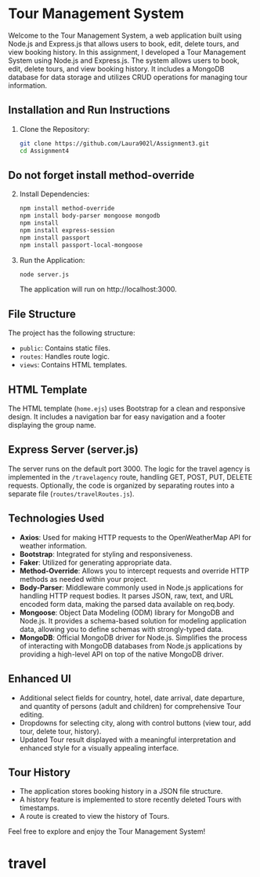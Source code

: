 # Tour Management System

Welcome to the Tour Management System, a web application built using Node.js and Express.js that allows users to book, edit, delete tours, and view booking history.
In this assignment, I developed a Tour Management System using Node.js and Express.js. The system allows users to book, edit, delete tours, and view booking history. It includes a MongoDB database for data storage and utilizes CRUD operations for managing tour information.
## Installation and Run Instructions

1. Clone the Repository:
    ```bash
    git clone https://github.com/Laura902l/Assignment3.git
    cd Assignment4


    ```
## Do not forget install method-override
2. Install Dependencies:
    ```bash
    npm install method-override
    npm install body-parser mongoose mongodb
    npm install
    npm install express-session
    npm install passport
    npm install passport-local-mongoose 
    ```

3. Run the Application:

    ```bash
    node server.js
    ```

    The application will run on http://localhost:3000.

## File Structure

The project has the following structure:

- `public`: Contains static files.
- `routes`: Handles route logic.
- `views`: Contains HTML templates.

## HTML Template

The HTML template (`home.ejs`) uses Bootstrap for a clean and responsive design. It includes a navigation bar for easy navigation and a footer displaying the group name.

## Express Server (server.js)

The server runs on the default port 3000. The logic for the travel agency is implemented in the `/travelagency` route, handling GET, POST, PUT, DELETE requests. Optionally, the code is organized by separating routes into a separate file (`routes/travelRoutes.js`).

## Technologies Used

- **Axios**: Used for making HTTP requests to the OpenWeatherMap API for weather information.
- **Bootstrap**: Integrated for styling and responsiveness.
- **Faker**: Utilized for generating appropriate data.
- **Method-Override**: Allows you to intercept requests and override HTTP methods as needed within your project.
- **Body-Parser**: Middleware commonly used in Node.js applications for handling HTTP request bodies. It parses JSON, raw, text, and URL encoded form data, making the parsed data available on req.body.
- **Mongoose**: Object Data Modeling (ODM) library for MongoDB and Node.js. It provides a schema-based solution for modeling application data, allowing you to define schemas with strongly-typed data.
- **MongoDB**: Official MongoDB driver for Node.js. Simplifies the process of interacting with MongoDB databases from Node.js applications by providing a high-level API on top of the native MongoDB driver.


## Enhanced UI

- Additional select fields for country, hotel, date arrival, date departure, and quantity of persons (adult and children) for comprehensive Tour editing.
- Dropdowns for selecting city, along with control buttons (view tour, add tour, delete tour, history).
- Updated Tour result displayed with a meaningful interpretation and enhanced style for a visually appealing interface.

## Tour History

- The application stores booking history in a JSON file structure.
- A history feature is implemented to store recently deleted Tours with timestamps.
- A route is created to view the history of Tours.

Feel free to explore and enjoy the Tour Management System!


# travel
